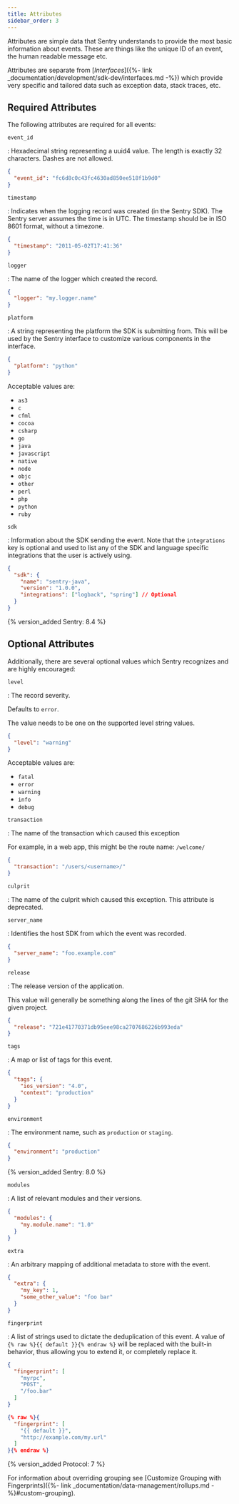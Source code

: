 ```yaml
---
title: Attributes
sidebar_order: 3
---
```


Attributes are simple data that Sentry understands to provide the most basic
information about events. These are things like the unique ID of an event, the
human readable message etc.

Attributes are separate from [_Interfaces_]({%- link
_documentation/development/sdk-dev/interfaces.md -%}) which provide very specific
and tailored data such as exception data, stack traces, etc.

## Required Attributes

The following attributes are required for all events:

`event_id`

: Hexadecimal string representing a uuid4 value. The length is exactly 32
  characters. Dashes are not allowed.

  ```json
  {
    "event_id": "fc6d8c0c43fc4630ad850ee518f1b9d0"
  }
  ```

`timestamp`

: Indicates when the logging record was created (in the Sentry SDK). The Sentry
  server assumes the time is in UTC. The timestamp should be in ISO 8601 format,
  without a timezone.

  ```json
  {
    "timestamp": "2011-05-02T17:41:36"
  }
  ```

`logger`

: The name of the logger which created the record.

  ```json
  {
    "logger": "my.logger.name"
  }
  ```

`platform`

: A string representing the platform the SDK is submitting from. This will be
  used by the Sentry interface to customize various components in the interface.

  ```json
  {
    "platform": "python"
  }
  ```

  Acceptable values are:

  -   `as3`
  -   `c`
  -   `cfml`
  -   `cocoa`
  -   `csharp`
  -   `go`
  -   `java`
  -   `javascript`
  -   `native`
  -   `node`
  -   `objc`
  -   `other`
  -   `perl`
  -   `php`
  -   `python`
  -   `ruby`

`sdk`

: Information about the SDK sending the event. Note that the `integrations` key
  is optional and used to list any of the SDK and language specific integrations
  that the user is actively using.

  ```json
  {
    "sdk": {
      "name": "sentry-java",
      "version": "1.0.0",
      "integrations": ["logback", "spring"] // Optional
    }
  }
  ```

  {% version_added Sentry: 8.4 %}

## Optional Attributes

Additionally, there are several optional values which Sentry recognizes and are
highly encouraged:

`level`

: The record severity.

  Defaults to `error`.

  The value needs to be one on the supported level string values.

  ```json
  {
    "level": "warning"
  }
  ```

  Acceptable values are:

  -   `fatal`
  -   `error`
  -   `warning`
  -   `info`
  -   `debug`

`transaction`

: The name of the transaction which caused this exception

  For example, in a web app, this might be the route name: `/welcome/`

  ```json
  {
    "transaction": "/users/<username>/"
  }
  ```

`culprit`

: The name of the culprit which caused this exception. This attribute is
  deprecated.

`server_name`

: Identifies the host SDK from which the event was recorded.

  ```json
  {
    "server_name": "foo.example.com"
  }
  ```

`release`

: The release version of the application.

  This value will generally be something along the lines of the git SHA for the
  given project.

  ```json
  {
    "release": "721e41770371db95eee98ca2707686226b993eda"
  }
  ```

`tags`

: A map or list of tags for this event.

  ```json
  {
    "tags": {
      "ios_version": "4.0",
      "context": "production"
    }
  }
  ```

`environment`

: The environment name, such as `production` or `staging`.

  ```json
  {
    "environment": "production"
  }
  ```

  {% version_added Sentry: 8.0 %}

`modules`

: A list of relevant modules and their versions.

  ```json
  {
    "modules": {
      "my.module.name": "1.0"
    }
  }
  ```

`extra`

: An arbitrary mapping of additional metadata to store with the event.

  ```json
  {
    "extra": {
      "my_key": 1,
      "some_other_value": "foo bar"
    }
  }
  ```

`fingerprint`

: A list of strings used to dictate the deduplication of this event. A value
  of `{% raw %}{{ default }}{% endraw %}` will be replaced with the built-in
  behavior, thus allowing you to extend it, or completely replace it.

  ```json
  {
    "fingerprint": [
      "myrpc",
      "POST",
      "/foo.bar"
    ]
  }
  ```

  ```json
  {% raw %}{
    "fingerprint": [
      "{{ default }}",
      "http://example.com/my.url"
    ]
  }{% endraw %}
  ```

  {% version_added Protocol: 7 %}

For information about overriding grouping see [Customize Grouping with
Fingerprints]({%- link _documentation/data-management/rollups.md -%}#custom-grouping).
